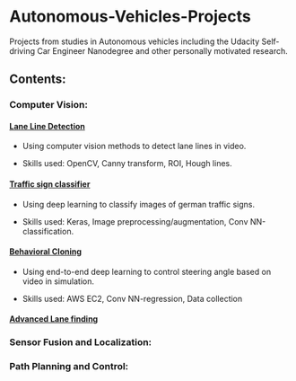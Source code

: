 # Autonomous-Vehicles-Projects

Projects from studies in Autonomous vehicles including the Udacity Self-driving Car Engineer Nanodegree and other personally motivated research.

## Contents:

### Computer Vision:

#### [Lane Line Detection](LaneLine_Detection/)

* Using computer vision methods to detect lane lines in video.

* Skills used: OpenCV, Canny transform, ROI, Hough lines.

#### [Traffic sign classifier](Traffic-Sign-Classifier)

* Using deep learning to classify images of german traffic signs.

* Skills used: Keras, Image preprocessing/augmentation, Conv NN-classification.

#### [Behavioral Cloning](Behavioral-Cloning)

* Using end-to-end deep learning to control steering angle based on video in simulation.

* Skills used: AWS EC2, Conv NN-regression, Data collection

#### [Advanced Lane finding](Advanced-Lane-Finding)

### Sensor Fusion and Localization:

### Path Planning and Control:
